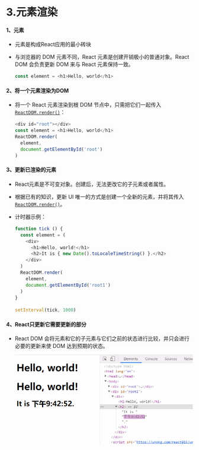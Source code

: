 # 3.元素渲染

#### 1、元素

- 元素是构成React应用的最小砖块

- 与浏览器的 DOM 元素不同，React 元素是创建开销极小的普通对象。React DOM 会负责更新 DOM 来与 React 元素保持一致。

  ```javascript
  const element = <h1>Hello, world</h1>
  ```

#### 2、将一个元素渲染为DOM

- 将一个 React 元素渲染到根 DOM 节点中，只需把它们一起传入 [`ReactDOM.render()`](https://react.docschina.org/docs/react-dom.html#render)：

  ```javascript
  <div id="root"></div>
  const element = <h1>Hello, world</h1>
  ReactDOM.render(
    element,
    document.getElementById('root')
  )
  ```

#### 3、更新已渲染的元素

- React元素是不可变对象。创建后，无法更改它的子元素或者属性。
- 根据已有的知识，更新 UI 唯一的方式是创建一个全新的元素，并将其传入 [`ReactDOM.render()`](https://react.docschina.org/docs/react-dom.html#render)。

- 计时器示例：

  ```javascript
  function tick () {
    const element = (
      <div>
        <h1>Hello, world!</h1>
        <h2>It is { new Date().toLocaleTimeString() }.</h2>
      </div>
    )
    ReactDOM.render(
      element,
      document.getElementById('root1')
    )
  }
  
  setInterval(tick, 1000)
  ```

#### 4、React只更新它需要更新的部分

- React DOM 会将元素和它的子元素与它们之前的状态进行比较，并只会进行必要的更新来使 DOM 达到预期的状态。

  ![GIF 2020-3-30 21-42-57](..\images\03.gif)